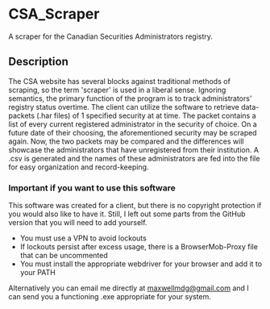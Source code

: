 # CSA_Scraper
A scraper for the Canadian Securities Administrators registry.

## Description
The CSA website has several blocks against traditional methods of scraping, so the term 'scraper' is used in a liberal sense. Ignoring semantics, the primary function of the program is to track administrators' registry status overtime. The client can utilize the software to retrieve data-packets (.har files) of 1 specified security at at time. The packet contains a list of every current registered administrator in the security of choice. On a future date of their choosing, the aforementioned security may be scraped again. Now, the two packets may be compared and the differences will showcase the administrators that have unregistered from their institution. A .csv is generated and the names of these administrators are fed into the file for easy organization and record-keeping.










### Important if you want to use this software
This software was created for a client, but there is no copyright protection if you would also like to have it.
Still, I left out some parts from the GitHub version that you will need to add yourself.

- You must use a VPN to avoid lockouts
- If lockouts persist after excess usage, there is a BrowserMob-Proxy file that can be uncommented
- You must install the appropriate webdriver for your browser and add it to your PATH

Alternatively you can email me directly at maxwellmdg@gmail.com and I can send you a functioning .exe appropriate for your system.


